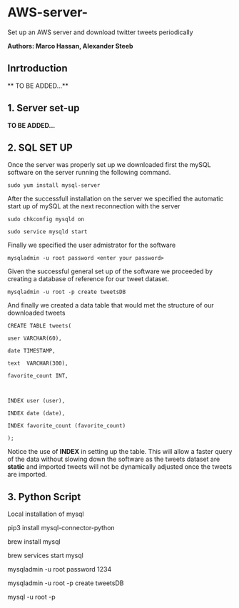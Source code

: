 # AWS-server-
Set up an AWS server and download twitter tweets periodically

**Authors: Marco Hassan, Alexander Steeb**

## Inrtroduction

** TO BE ADDED...**

## 1. Server set-up 

**TO BE ADDED...**

## 2. SQL SET UP

Once the server was properly set up we downloaded first the mySQL software on the server running the following command.

```
sudo yum install mysql-server
```

After the successfull installation on the server we specified the automatic start up of mySQL at the next reconnection with the server

```
sudo chkconfig mysqld on

sudo service mysqld start
```

Finally we specified the user admistrator for the software
```
mysqladmin -u root password <enter your password>
```

Given the successful general set up of the software we proceeded by creating a database of reference for our tweet dataset.
```
mysqladmin -u root -p create tweetsDB
```

And finally we created a data table that would met the structure of our downloaded tweets
```
CREATE TABLE tweets(

user VARCHAR(60),

date TIMESTAMP,

text  VARCHAR(300),

favorite_count INT,

 

INDEX user (user), 

INDEX date (date),

INDEX favorite_count (favorite_count)

);
```
 
Notice the use of **INDEX** in setting up the table. This  will allow a faster query of the data without slowing down the software as the tweets dataset are **static** and imported tweets will not be dynamically adjusted once the tweets are imported.
 
## 3. Python Script

Local installation of mysql

pip3 install mysql-connector-python

brew install mysql

brew services start mysql

mysqladmin -u root password 1234

mysqladmin -u root -p create tweetsDB

mysql -u root -p

